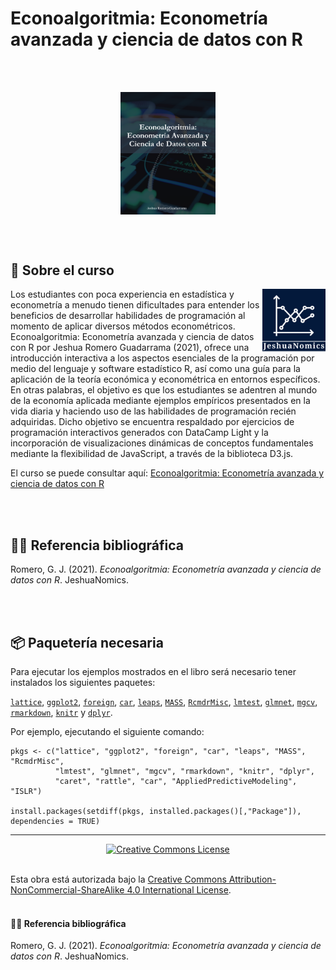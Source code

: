 # Econoalgoritmia: Econometría avanzada y ciencia de datos con R

<br/>
<br/>

<p align="center"><img align="center" src="https://github.com/Jeshua-Romero-Guadarrama/Econoalgoritmia/blob/main/images/Econoalgoritmia.png" width="30%" height="30%"></p>

<br/>
<br/>

## 📖 Sobre el curso

<p><img src="https://github.com/Jeshua-Romero-Guadarrama/Econoalgoritmia/blob/main/images/logo.png" alt="logo" align="right" width="20%" height="20%"> 
Los estudiantes con poca experiencia en estadística y econometría a menudo tienen dificultades para entender los beneficios de desarrollar habilidades de programación al momento de aplicar diversos métodos econométricos. </i>Econoalgoritmia: Econometría avanzada y ciencia de datos con R</i>  por Jeshua Romero Guadarrama (2021), ofrece una introducción interactiva a los aspectos esenciales de la programación por medio del lenguaje y software estadístico R, así como una guía para la aplicación de la teoría económica y econométrica en entornos específicos. En otras palabras, el objetivo es que los estudiantes se adentren al mundo de la economía aplicada mediante ejemplos empíricos presentados en la vida diaria y haciendo uso de las habilidades de programación recién adquiridas. Dicho objetivo se encuentra respaldado por ejercicios de programación interactivos generados con DataCamp Light y la incorporación de visualizaciones dinámicas de conceptos fundamentales mediante la flexibilidad de JavaScript, a través de la biblioteca D3.js.</p>

El curso se puede consultar aquí: [Econoalgoritmia: Econometría avanzada y ciencia de datos con R](https://jeshua-romero-guadarrama.github.io/Econoalgoritmia/)

<br/>
<br/>

## ✍🏻 Referencia bibliográfica
Romero, G. J. (2021). *Econoalgoritmia: Econometría avanzada y ciencia de datos con R*. JeshuaNomics.

<br/>
<br/>

## 📦 Paquetería necesaria

Para ejecutar los ejemplos mostrados en el libro será necesario tener instalados los siguientes paquetes:

[`lattice`](https://cran.r-project.org/web/packages/lattice/index.html), 
[`ggplot2`](https://cran.r-project.org/web/packages/ggplot2/index.html), 
[`foreign`](https://cran.r-project.org/web/packages/foreign/index.html), 
[`car`](https://cran.r-project.org/web/packages/car/index.html), 
[`leaps`](https://cran.r-project.org/web/packages/leaps/index.html), 
[`MASS`](https://cran.r-project.org/web/packages/MASS/index.html), 
[`RcmdrMisc`](https://cran.r-project.org/web/packages/RcmdrMisc/index.html), 
[`lmtest`](https://cran.r-project.org/web/packages/lmtest/index.html), 
[`glmnet`](https://cran.r-project.org/web/packages/glmnet/index.html), 
[`mgcv`](https://cran.r-project.org/web/packages/mgcv/index.html), 
[`rmarkdown`](https://cran.r-project.org/web/packages/rmarkdown/index.html), 
[`knitr`](https://cran.r-project.org/web/packages/knitr/index.html) y 
[`dplyr`](https://cran.r-project.org/web/packages/dplyr/index.html).

Por ejemplo, ejecutando el siguiente comando:

```{r eval=FALSE}
pkgs <- c("lattice", "ggplot2", "foreign", "car", "leaps", "MASS", "RcmdrMisc", 
          "lmtest", "glmnet", "mgcv", "rmarkdown", "knitr", "dplyr",
          "caret", "rattle", "car", "AppliedPredictiveModeling", "ISLR")

install.packages(setdiff(pkgs, installed.packages()[,"Package"]), dependencies = TRUE)
```

___

<p align="center"><a rel="license" href="http://creativecommons.org/licenses/by-nc-sa/4.0/"><img alt="Creative Commons License" style="border-width:0" src="https://mirrors.creativecommons.org/presskit/buttons/88x31/svg/by-nc-sa.eu.svg"/></a></p><br/>Esta obra está autorizada bajo la <a rel="license" href="http://creativecommons.org/licenses/by-nc-sa/4.0/">Creative Commons Attribution-NonCommercial-ShareAlike 4.0 International License</a>.

<br/>
<br/>

#### ✍🏻 Referencia bibliográfica
Romero, G. J. (2021). *Econoalgoritmia: Econometría avanzada y ciencia de datos con R*. JeshuaNomics.